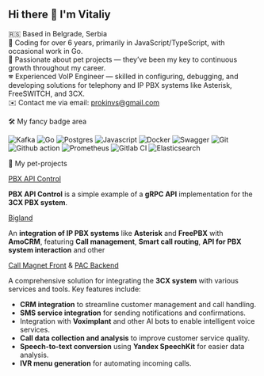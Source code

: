 
## Hi there 👋 I'm Vitaliy

🇷🇸 Based in Belgrade, Serbia  
🤖 Coding for over 6 years, primarily in JavaScript/TypeScript, with occasional work in Go.  
🚀 Passionate about pet projects — they’ve been my key to continuous growth throughout my career.  
🕿 Experienced VoIP Engineer — skilled in configuring, debugging, and developing solutions for telephony and IP PBX systems like Asterisk, FreeSWITCH, and 3CX.  
✉️ Contact me via email: prokinvs@gmail.com  


🛠 My fancy badge area

![Kafka](https://camo.githubusercontent.com/f37c4f2a15a7d8790a9d220b0502783b4afb8bfd0689659dae468e4383a417c1/68747470733a2f2f696d672e736869656c64732e696f2f62616467652f6b61666b612532302d2532333030303030302e7376673f267374796c653d666f722d7468652d6261646765266c6f676f3d6170616368652532306b61666b61266c6f676f436f6c6f723d7768697465)
![Go](https://camo.githubusercontent.com/ab613603a591de4661190eab711216ae60c6dbf0da99fb222fb2987eb7cd6563/68747470733a2f2f696d672e736869656c64732e696f2f62616467652f676f2d2532333030414444382e7376673f267374796c653d666f722d7468652d6261646765266c6f676f3d676f266c6f676f436f6c6f723d7768697465)
![Postgres](https://camo.githubusercontent.com/79f9490e25017ebcc9101cd53e8ab3d918dc8270615554436623da21cb6497f6/68747470733a2f2f696d672e736869656c64732e696f2f62616467652f706f7374677265732d2532333331363139322e7376673f267374796c653d666f722d7468652d6261646765266c6f676f3d706f737467726573716c266c6f676f436f6c6f723d7768697465)
![Javascript](https://camo.githubusercontent.com/ec874bfcf61558b1c237dcc4b10f481b4424a269e35eaf75d862751a98e3370c/68747470733a2f2f696d672e736869656c64732e696f2f62616467652f6a6176617363726970742532302d2532333332333333302e7376673f267374796c653d666f722d7468652d6261646765266c6f676f3d6a617661736372697074266c6f676f436f6c6f723d253233463744463145)
![Docker](https://camo.githubusercontent.com/520a1dbbbe45141230ae86d40fbccbc880bdad5fd254d35d587f1361c3c1d3e3/68747470733a2f2f696d672e736869656c64732e696f2f62616467652f646f636b65722d2532333234393645442e7376673f267374796c653d666f722d7468652d6261646765266c6f676f3d646f636b6572266c6f676f436f6c6f723d7768697465)
![Swagger](https://camo.githubusercontent.com/2d0da4640b14b5c74e34d37a5c7ca5420a9743db5e353656649131d17dec788f/68747470733a2f2f696d672e736869656c64732e696f2f62616467652f737761676765722d2532333835454132442e7376673f267374796c653d666f722d7468652d6261646765266c6f676f3d73776167676572266c6f676f436f6c6f723d626c61636b)
![Git](https://camo.githubusercontent.com/9ca686222a8a5209c91139e130e3c5260ab84f3b5010cc45582b92b9b06758cc/68747470733a2f2f696d672e736869656c64732e696f2f62616467652f6769742532302d2532334630353033332e7376673f267374796c653d666f722d7468652d6261646765266c6f676f3d676974266c6f676f436f6c6f723d7768697465)
![Github action](https://camo.githubusercontent.com/55b603e050d6c39b51765cecfb23f24280e92f0fc61f621d6bffc30bbcaa291d/68747470733a2f2f696d672e736869656c64732e696f2f62616467652f676974687562253230616374696f6e732532302d2532333236373145352e7376673f267374796c653d666f722d7468652d6261646765266c6f676f3d676974687562253230616374696f6e73266c6f676f436f6c6f723d7768697465)
![Prometheus](https://camo.githubusercontent.com/fc743abd8432319424eb3f858e84d21e5642714c291d5f949cc4aedfb7cb1ea8/68747470733a2f2f696d672e736869656c64732e696f2f62616467652f70726f6d6574686575732532302d2532334536353232432e7376673f267374796c653d666f722d7468652d6261646765266c6f676f3d70726f6d657468657573266c6f676f436f6c6f723d7768697465)
![Gitlab CI](https://camo.githubusercontent.com/caf02f914c6a2a7fe431841aa629d545637ae65e289ee57cba6d7a51e6fb509e/68747470733a2f2f696d672e736869656c64732e696f2f62616467652f6769746c616225323063692d2532333138313731372e7376673f7374796c653d666f722d7468652d6261646765266c6f676f3d6769746c6162266c6f676f436f6c6f723d7768697465)
![Elasticsearch](https://camo.githubusercontent.com/a9de0eb3700c2fa9ad1aaab0c5b1e284de4d3b5fd11a43079aa58cc420368aca/68747470733a2f2f696d672e736869656c64732e696f2f62616467652f2d456c61737469635365617263682d3030353537313f7374796c653d666f722d7468652d6261646765266c6f676f3d656c6173746963736561726368)

🐶 My pet-projects  

[PBX API Control](https://github.com/ProVitSer/pbx-api-control)  

**PBX API Control** is a simple example of a **gRPC API** implementation for the **3CX PBX system**.


[Bigland](https://github.com/ProVitSer/bigland) 

An **integration of IP PBX systems** like **Asterisk** and **FreePBX** with **AmoCRM**, featuring **Call management**,  **Smart call routing**, **API for PBX system interaction** and other


[Call Magnet Front](https://github.com/ProVitSer/call-magnet-front) & [PAC Backend](https://github.com/ProVitSer/pac)  

A comprehensive solution for integrating the **3CX system** with various services and tools. Key features include:  
- **CRM integration** to streamline customer management and call handling.  
- **SMS service integration** for sending notifications and confirmations.  
- Integration with **Voximplant** and other AI bots to enable intelligent voice services.  
- **Call data collection and analysis** to improve customer service quality.  
- **Speech-to-text conversion** using **Yandex SpeechKit** for easier data analysis.  
- **IVR menu generation** for automating incoming calls.  

